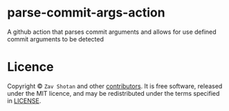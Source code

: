 # parse-commit-args-action

A github action that parses commit arguments and allows for use defined commit arguments to be detected

# Licence

Copyright ©
`Zav Shotan` and other [contributors](../../graphs/contributors).
It is free software, released under the MIT licence, and may be redistributed under the terms specified in [LICENSE](LICENSE).
